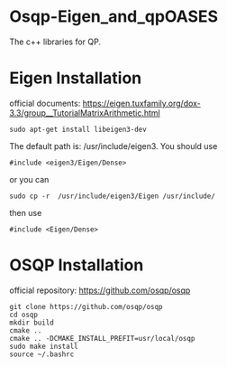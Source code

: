 # Osqp-Eigen_and_qpOASES
The c++ libraries for QP.

# Eigen Installation

official documents: https://eigen.tuxfamily.org/dox-3.3/group__TutorialMatrixArithmetic.html

```
sudo apt-get install libeigen3-dev
```

The default path is: /usr/include/eigen3. You should use

```
#include <eigen3/Eigen/Dense>
```

or you can 

```
sudo cp -r  /usr/include/eigen3/Eigen /usr/include/
```

then use 

```
#include <Eigen/Dense>
```

# OSQP Installation

official repository: https://github.com/osqp/osqp

```
git clone https://github.com/osqp/osqp
cd osqp
mkdir build
cmake ..
cmake .. -DCMAKE_INSTALL_PREFIT=usr/local/osqp
sudo make install
source ~/.bashrc
```

